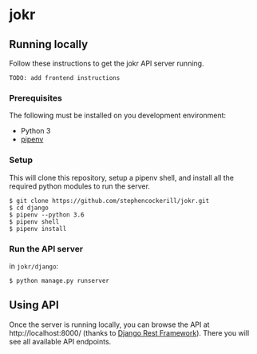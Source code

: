# jokr

## Running locally
Follow these instructions to get the jokr API server running.

`TODO: add frontend instructions`

### Prerequisites
The following must be installed on you development environment:
* Python 3
* [pipenv](https://pipenv.readthedocs.io/en/latest/)

### Setup
This will clone this repository, setup a pipenv shell, and install all the required
python modules to run the server.
```
$ git clone https://github.com/stephencockerill/jokr.git
$ cd django
$ pipenv --python 3.6
$ pipenv shell
$ pipenv install
```

### Run the API server
in `jokr/django`:
```
$ python manage.py runserver
```

## Using API
Once the server is running locally, you can browse the API at http://localhost:8000/ (thanks to [Django Rest Framework](http://www.django-rest-framework.org/)).
There you will see all available API endpoints.
